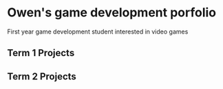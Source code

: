 # Owen's game development porfolio
First year game development student interested in video games

## Term 1 Projects

## Term 2 Projects

